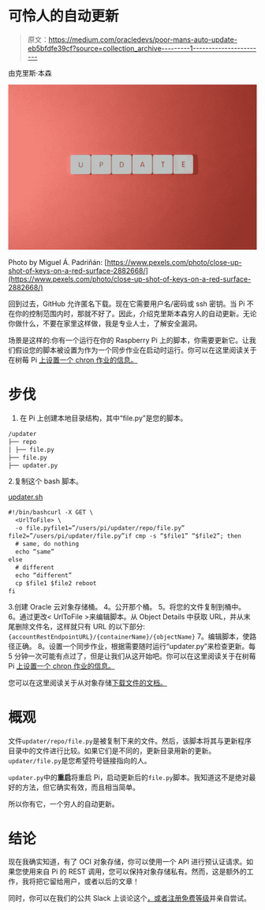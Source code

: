 # 可怜人的自动更新

> 原文：<https://medium.com/oracledevs/poor-mans-auto-update-eb5bfdfe39cf?source=collection_archive---------1----------------------->

由克里斯·本森

![](img/51bd1642d9a04c44e2ce272e8e5e2b73.png)

Photo by Miguel Á. Padriñán: [https://www.pexels.com/photo/close-up-shot-of-keys-on-a-red-surface-2882668/](https://www.pexels.com/photo/close-up-shot-of-keys-on-a-red-surface-2882668/)

回到过去，GitHub 允许匿名下载。现在它需要用户名/密码或 ssh 密钥。当 Pi 不在你的控制范围内时，那就不好了。因此，介绍克里斯本森穷人的自动更新。无论你做什么，不要在家里这样做，我是专业人士，了解安全漏洞。

场景是这样的:你有一个运行在你的 Raspberry Pi 上的脚本，你需要更新它。让我们假设您的脚本被设置为作为一个同步作业在启动时运行。你可以在这里阅读关于在树莓 Pi [上设置一个 chron 作业的信息。](https://bc-robotics.com/tutorials/setting-cron-job-raspberry-pi/)

# 步伐

1.  在 Pi 上创建本地目录结构，其中“file.py”是您的脚本。

```
/updater
├── repo
│ ├── file.py
├── file.py
├── updater.py 
```

2.复制这个 bash 脚本。

[updater.sh](https://github.com/chrisbensen/chris-blogs/blob/main/WeekendHacks/PoorManAutoUpdate/files/updater.sh)

```
#!/bin/bashcurl -X GET \
  <UrlToFile> \
  -o file.pyfile1=”/users/pi/updater/repo/file.py”
file2=”/users/pi/updater/file.py”if cmp -s “$file1” “$file2”; then
  # same, do nothing
  echo “same”
else
  # different
  echo “different”
  cp $file1 $file2 reboot
fi
```

3.创建 Oracle 云对象存储桶。
4。公开那个桶。
5。将您的文件复制到桶中。
6。通过更改< UrlToFile >来编辑脚本。从 Object Details 中获取 URL，并从末尾删除文件名，这样就只有 URL 的以下部分:`{accountRestEndpointURL}/{containerName}/{objectName}`
7。编辑脚本，使路径正确。
8。设置一个同步作业，根据需要随时运行“updater.py”来检查更新。每 5 分钟一次可能有点过了，但是让我们从这开始吧。你可以在这里阅读关于在树莓 Pi [上设置一个 chron 作业的信息。](https://bc-robotics.com/tutorials/setting-cron-job-raspberry-pi/)

您可以在这里阅读关于从对象存储[下载文件的文档。](https://docs.oracle.com/en/cloud/cloud-at-customer/occ-get-started/download-file.html)

# 概观

文件`updater/repo/file.py`是被复制下来的文件。然后，该脚本将其与更新程序目录中的文件进行比较。如果它们是不同的，更新目录用新的更新。`updater/file.py`是您希望符号链接指向的人。

`updater.py`中的**重启**将重启 Pi，启动更新后的`file.py`脚本。我知道这不是绝对最好的方法，但它确实有效，而且相当简单。

所以你有它，一个穷人的自动更新。

# 结论

现在我确实知道，有了 OCI 对象存储，你可以使用一个 API 进行预认证请求。如果您使用来自 Pi 的 REST 调用，您可以保持对象存储私有。然而，这是额外的工作，我将把它留给用户，或者以后的文章！

同时，你可以在我们的公共 Slack 上谈论这个[，或者](https://bit.ly/devrel_slack)[注册免费等级](https://signup.cloud.oracle.com/?language=en&sourceType=:ex:tb:::::&SC=:ex:tb:::::&pcode=)并亲自尝试。